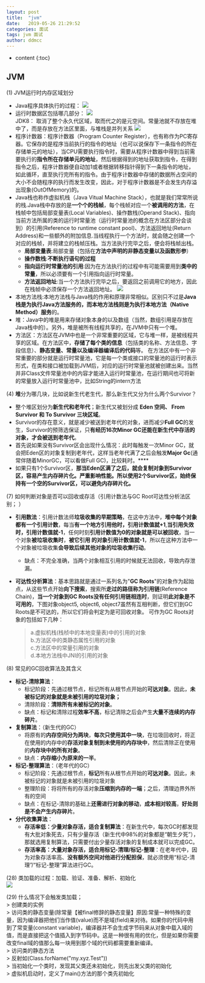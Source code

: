 ```yaml
---
layout: post
title:  "jvm"
date:   2019-05-26 21:29:52
categories: 面试
tags: jvm 面试
author: ddmcc
---
```


* content
{:toc}




## JVM

(1) JVM运行时内存区域划分  

- Java程序具体执行的过程：
  ![](https://images0.cnblogs.com/i/288799/201405/281630330728961.jpg)
- 运行时数据区包括哪几部分：
  ![](https://images0.cnblogs.com/i/288799/201405/281726404166686.jpg)  
  JDK8： 取消了整个永久代区域，取而代之的是元空间。常量池就不存放在堆中了，而是存放在方法区里面，与堆栈是并列关系
  ![](https://img-blog.csdn.net/20180621164446655?watermark/2/text/aHR0cHM6Ly9ibG9nLmNzZG4ubmV0L3dhbmRlcmx1c3RMZWU=/font/5a6L5L2T/fontsize/400/fill/I0JBQkFCMA==/dissolve/70)  
- 程序计数器：程序计数器（Program Counter Register），也有称作为PC寄存器。它保存的是程序当前执行的指令的地址（也可以说保存下一条指令的所在存储单元的地址），当CPU需要执行指令时，需要从程序计数器中得到当前需要执行的**指令所在存储单元的地址**，然后根据得到的地址获取到指令，在得到指令之后，程序计数器便自动加1或者根据转移指针得到下一条指令的地址，如此循环，直至执行完所有的指令。由于程序计数器中存储的数据所占空间的大小不会随程序的执行而发生改变，因此，对于程序计数器是不会发生内存溢出现象(OutOfMemory)的。
- Java栈也称作虚拟机栈（Java Vitual Machine Stack），也就是我们常常所说的栈.Java栈中存放的是**一个个的栈帧**，每个栈帧对应一个**被调用的方法**，在栈帧中包括局部变量表(Local Variables)、操作数栈(Operand Stack)、指向当前方法所属的类的运行时常量池（运行时常量池的概念在方法区部分会谈到）的引用(Reference to runtime constant pool)、方法返回地址(Return Address)和一些额外的附加信息.当线程执行一个方法时，就会随之创建一个对应的栈帧，并将建立的栈帧压栈。当方法执行完毕之后，便会将栈帧出栈。
  - **局部变量表**:局部变量（包括在**方法中声明的非静态变量以及函数形参**）
  - **操作数栈**:**不断执行语句的过程**
  - **指向运行时常量池的引用**:因为在方法执行的过程中有可能需要用到**类中的常量**，所以必须要有一个引用指向运行时常量。  
  - **方法返回地址**:当一个方法执行完毕之后，要返回之前调用它的地方，因此在栈帧中必须保存一个方法返回地址。
    ![](https://images0.cnblogs.com/i/288799/201405/291429030562182.jpg)
- 本地方法栈:本地方法栈与Java栈的作用和原理非常相似。区别只不过是**Java栈是为执行Java方法服务的，而本地方法栈则是为执行本地方法（Native Method）服务**的。
- 堆：Java中的堆是用来存储对象本身的以及数组（当然，数组引用是存放在Java栈中的）。另外，堆是被所有线程共享的，在JVM中只有一个堆。
- 方法区：方法区在JVM中也是一个非常重要的区域，它与堆一样，是被线程共享的区域。在方法区中，**存储了每个类的信息**（包括类的名称、方法信息、字段信息）、**静态变量、常量以及编译器编译后的代码**等。
  在方法区中有一个非常重要的部分就是运行时常量池，它是每一个类或接口的常量池的运行时表示形式，在类和接口被加载到JVM后，对应的运行时常量池就被创建出来。当然并非Class文件常量池中的内容才能进入运行时常量池，在运行期间也可将新的常量放入运行时常量池中，比如String的intern方法

(4) **堆**分为哪几块，比如说新生代老生代，那么新生代又分为什么两个Survivor？  

- 整个堆区划分为**新生代和老年代**；新生代又被划分成 **Eden 空间、 From Survivor 和 To Survivor 三块区域**。 
- Survivor的存在意义，就是减少被送到老年代的对象，进而减少**Full GC**的发生，Survivor的预筛选保证，只**有经历16次Minor GC还能在新生代中存活的对象，才会被送到老年代**。
- 首先说如果没有Survivor区会出现什么情况：此时每触发一次Minor GC，就会把Eden区的对象复制到老年代，这样当老年代满了之后会触发**Major Gc**(通常伴随着MinorGC，可以看做Full GC)，比较耗时。****
- 如果只有1个Survivor区，**那当Eden区满了之后，就会复制对象到Survivor区，容易产生内存碎片化。严重影响性能。所以使用2个Survivor区，始终保持有一个空的Survivor区，可以避免内存碎片化。**

(7) 如何判断对象是否可以回收或存活（引用计数法与GC Root可达性分析法区别；  ）

- **引用数法**：引用计数法师**垃圾收集的早期策略**，在这中方法中，**堆中每个对象都有一个引用计数**，每当**有一个地方引用他时，引用计数值就+1**,**当引用失效时，引用计数值就-1**，任何时刻**引用计数值为0的对象就是可以被回收**，当一个对象**被垃圾收集时**，**被它引用 的对象引用计数值就-1**，所以在这种方法中一个对象被垃圾收集**会导致后续其他对象的垃圾收集行动**。

  - 缺点：不完全准确，当两个对象相互引用的时候就无法回收，导致内存泄漏。
- **可达性分析算法**：基本思路就是通过一系列名为"**GC Roots**"的对象作为起始点，从这些节点开始**向下搜索**，搜索所**走过的路径称为引用链**(Reference Chain)，**当一个对象到GC Roots没有任何引用链相连时**，则证明**此对象是不可用的**，下图对象object5, object6, object7虽然有互相判断，但它们到GC Roots是不可达的，所以它们将会判定为是可回收对象。
  可作为GC Roots对象的包括如下几种：

    >a.虚拟机栈(栈桢中的本地变量表)中的引用的对象  
    >  b.方法区中的类静态属性引用的对象  
    >  c.方法区中的常量引用的对象   
    >  d.本地方法栈中JNI的引用的对象   

(8) 常见的GC回收算法及其含义  

- **标记-清除算法**：
  - 标记阶段：先通过根节点，标记所有从根节点开始的**可达对象**。因此，**未被标记的对象就是未被引用的垃圾对象；**
  - 清除阶段：**清除所有未被标记的对象**。
  - 缺点：标记和清除过程**效率不高**，标记清除之后会产生**大量不连续的内存碎片**。
- **复制算法**：（新生代的GC）
  - 将原有的**内存空间分为两块**，**每次只使用其中一块**，在垃圾回收时，将正在使用的内存中的**存活对象复制到未使用的内存块中**，然后清除正在使用的**内存块中的所有对象**。
  - 缺点：**内存缩小为原来的一半**。
- **标记-整理算法**：（老年代的GC）
  - 标记阶段：先通过根节点，**标记**所有从根节点开始的**可达对象**。因此，未被标记的对象就是未被引用的垃圾对象
  - 整理阶段：将将所有的存活对象**压缩到内存的一端**；之后，清理边界外所有的空间  
  - 缺点：在标记-清除的基础上**还需进行对象的移动**，**成本相对较高**，**好处则是不会产生内存碎片**。
- **分代收集算法**：
  - **存活率低：少量对象存活，适合复制算法**：在新生代中，每次GC时都发现有大批对象死去，只有少量存活（新生代中98%的对象都是“朝生夕死”），那就选用复制算法，只需要付出少量存活对象的复制成本就可以完成GC。
  - **存活率高：大量对象存活，适合用标记-清理/标记-整理**：在老年代中，因为对象存活率高、**没有额外空间对他进行分配担保**，就必须使用“标记-清理”/“标记-整理”算法进行GC。

(28) 类加载的过程：加载、验证、准备、解析、初始化  
![](http://static.zybuluo.com/Rico123/ojhhtids41ivtuowfj74mkb2/%E7%B1%BB%E5%8A%A0%E8%BD%BD%E8%BF%87%E7%A8%8B)

(29) 什么情况下会触发类加载；   
    > 创建类的实例  
    > 访问类的静态变量(除常量【被final修辞的静态变量】原因:常量一种特殊的变量，因为编译器把他们当作值(value)而不是域(field)来对待。如果你的代码中用到了常变量(constant variable)，编译器并不会生成字节码来从对象中载入域的值，而是直接把这个值插入到字节码中。这是一种很有用的优化，但是如果你需要改变final域的值那么每一块用到那个域的代码都需要重新编译。  
    > 访问类的静态方法  
    > 反射如(Class.forName("my.xyz.Test"))  
    > 当初始化一个类时，发现其父类还未初始化，则先出发父类的初始化  
    > 虚拟机启动时，定义了main()方法的那个类先初始化 